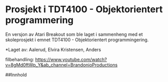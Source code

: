 # Prosjekt i TDT4100 - Objektorientert programmering 
En versjon av Atari Breakout som ble laget i sammenheng med et skoleprosjekt i emnet TDT4100 - Objektorientert programmingering. <br>


*Laget av:
Aalerud, Elvira
Kristensen, Anders

filbehandling:
https://www.youtube.com/watch?v=8gMd0ftWp_Y&ab_channel=BrandonioProductions

##Innhold

